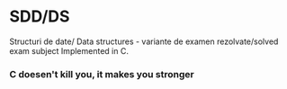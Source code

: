 # SDD/DS
Structuri de date/ Data structures - variante de examen rezolvate/solved exam subject
Implemented in C.
### C doesen't kill you, it makes you stronger

